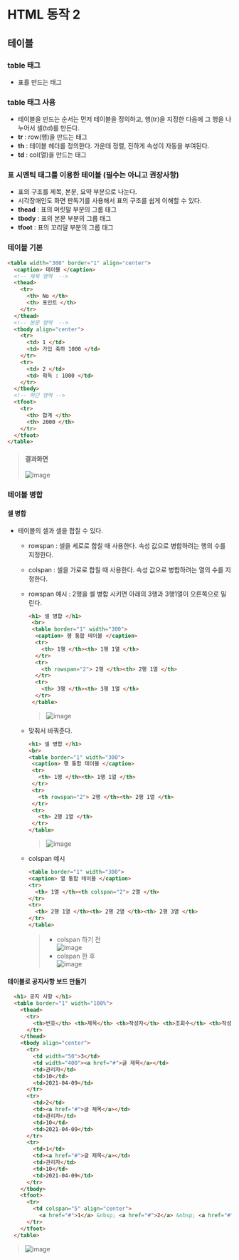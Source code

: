 # HTML 동작 2
## 테이블
### table 태그
* 표를 만드는 태그

### table 태그 사용
- 테이블을 만드는 순서는 먼저 테이블을 정의하고, 행(tr)을 지정한 다음에 그 행을 나누어서 셀(td)를 만든다.
- **tr** : row(행)을 만드는 태그
- **th** : 테이블 헤더를 정의한다. 가운데 정렬, 진하게 속성이 자동을 부여된다.
- **td** : col(열)을 만드는 태그

### 표 시멘틱 태그를 이용한 테이블 (필수는 아니고 권장사항)
- 표의 구조를 제목, 본문, 요약 부분으로 나눈다.
- 시각장애인도 화면 판독기를 사용해서 표의 구조를 쉽게 이해할 수 있다.
- **thead** : 표의 머릿말 부분의 그룹 태그
- **tbody** : 표의 본문 부분의 그룹 태그
- **tfoot** : 표의 꼬리말 부분의 그룹 태그

### 테이블 기본
```html
<table width="300" border="1" align="center">
  <caption> 테이블 </caption>
  <!-- 제목 영역  -->
  <thead>
    <tr>
      <th> No </th>
      <th> 포인트 </th>
    </tr>
  </thead>
  <!-- 본문 영역  -->
  <tbody align="center">
    <tr>
      <td> 1 </td>
      <td> 가입 축하 1000 </td>
    </tr>
    <tr>
      <td> 2 </td>
      <td> 획득 : 1000 </td>
    </tr>
  </tbody>
  <!-- 하단 영역 -->
  <tfoot>
    <tr>
      <th> 합계 </th>
      <th> 2000 </th>
    </tr>
  </tfoot>
</table>
```
> #### 결과화면
>   
> ![image](https://user-images.githubusercontent.com/79209568/114168774-ad1f6b80-996b-11eb-8826-b9198fe5ab1a.png)

### 테이블 병합
#### 셀 병합
* 테이블의 셀과 셀을 합칠 수 있다.
  * rowspan : 셀을 세로로 합칠 때 사용한다. 속성 값으로 병합하려는 행의 수를 지정한다.
  * colspan : 셀을 가로로 합칠 때 사용한다. 속성 값으로 병합하려는 열의 수를 지정한다.
  * rowspan 예시 : 2행을 셀 병합 시키면 아래의 3행과 3행1열이 오른쪽으로 밀린다.
    ```html
    <h1> 셀 병합 </h1>
     <br>
     <table border="1" width="300">
      <caption> 행 통합 테이블 </caption>
      <tr>
        <th> 1행 </th><th> 1행 1열 </th>
      </tr>
      <tr>
        <th rowspan="2"> 2행 </th><th> 2행 1열 </th>
      </tr>
      <tr>
        <th> 3행 </th><th> 3행 1열 </th>
      </tr>
     </table>
    ```
    > ![image](https://user-images.githubusercontent.com/79209568/114169874-1a7fcc00-996d-11eb-9b2b-82889a6127eb.png)  
    
   * 맞춰서 바꿔준다.
     ```html
     <h1> 셀 병합 </h1>
     <br>
     <table border="1" width="300">
      <caption> 행 통합 테이블 </caption>
      <tr>
        <th> 1행 </th><th> 1행 1열 </th>
      </tr>
      <tr>
        <th rowspan="2"> 2행 </th><th> 2행 1열 </th>
      </tr>
      <tr>
        <th> 2행 1열 </th>
      </tr>
     </table>
     ```
     > ![image](https://user-images.githubusercontent.com/79209568/114170925-93cbee80-996e-11eb-9ce1-0341cc9853ca.png)

   * colspan 예시
      ```html
      <table border="1" width="300">
      <caption> 열 통합 테이블 </caption>
      <tr>
        <th> 1열 </th><th colspan="2"> 2열 </th>
      </tr>
      <tr>
        <th> 2행 1열 </th><th> 2행 2열 </th><th> 2행 3열 </th>
      </tr>
      </table>
      ```
      > * colspan 하기 전  
      > ![image](https://user-images.githubusercontent.com/79209568/114170547-0b4d4e00-996e-11eb-9025-629d19d7392d.png)
      > * colspan 한 후  
      > ![image](https://user-images.githubusercontent.com/79209568/114170793-60895f80-996e-11eb-8672-9e3d65e02d26.png)

#### 테이블로 공지사항 보드 만들기
  ```html
    <h1> 공지 사항 </h1>
    <table border="1" width="100%">
      <thead>
        <tr>
          <th>번호</th> <th>제목</th> <th>작성자</th> <th>조회수</th> <th>작성일</th>
        </tr>
      </thead>
      <tbody align="center">
        <tr>
          <td width="50">3</td>
          <td width="400"><a href="#">글 제목</a></td>
          <td>관리자</td>
          <td>10</td>
          <td>2021-04-09</td>
        </tr>
        <tr>
          <td>2</td>
          <td><a href="#">글 제목</a></td>
          <td>관리자</td>
          <td>10</td>
          <td>2021-04-09</td>
        </tr>
        <tr>
          <td>1</td>
          <td><a href="#">글 제목</a></td>
          <td>관리자</td>
          <td>10</td>
          <td>2021-04-09</td>
        </tr>
      </tbody>
      <tfoot>
        <tr>
          <td colspan="5" align="center">
            <a href="#">1</a> &nbsp; <a href="#">2</a> &nbsp; <a href="#">3</a> &nbsp;
        </tr>
      </tfoot>
    </table>
  ```
  > ![image](https://user-images.githubusercontent.com/79209568/114172641-df7f9780-9970-11eb-93ad-8d7faaeb22bc.png)



